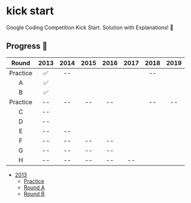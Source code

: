 # kick start
Google Coding Competition Kick Start. Solution with Explanations! 💫

## Progress 🏃
|   Round  | 2013 | 2014 | 2015 | 2016 | 2017 | 2018 | 2019 |
|:--------:|:----:|:----:|:----:|:----:|:----:|:----:|:----:|
| Practice |  ✅  |  --  |      |      |      |  --  |      |
|     A    |  ✅  |      |      |      |      |      |      |
|     B    |  ✅  |      |      |      |      |      |      |
| Practice |  --  |  --  |  --  |  --  |      |  --  |  --  |
|     C    |  --  |      |      |      |      |      |      |
|     D    |  --  |      |      |      |      |      |      |
|     E    |  --  |  --  |      |      |      |      |      |
|     F    |  --  |  --  |  --  |  --  |      |      |      |
|     G    |  --  |  --  |  --  |  --  |      |      |      |
|     H    |  --  |  --  |  --  |  --  |  --  |      |      |

* [2013](2013/)
    + [Practice](2013/Practice/)
    + [Round A](2013/A/)
    + [Round B](2013/B/)
